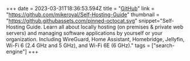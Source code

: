 +++
date = 2023-03-31T18:36:53.594Z
title = "[GitHub](https://github.com/mikeroyal/Self-Hosting-Guide)"
link = "https://github.com/mikeroyal/Self-Hosting-Guide"
thumbnail = "https://github.githubassets.com/pinned-octocat.svg"
snippet="Self-Hosting Guide. Learn all about  locally hosting (on premises & private web servers) and managing software applications by yourself or your organization. Including WireGuard, Home Assistant, Homebridge, Jellyfin, Wi-Fi 6 (2.4 GHz and 5 GHz), and Wi-Fi 6E (6 GHz)."
tags = ["search-engine"]
+++

